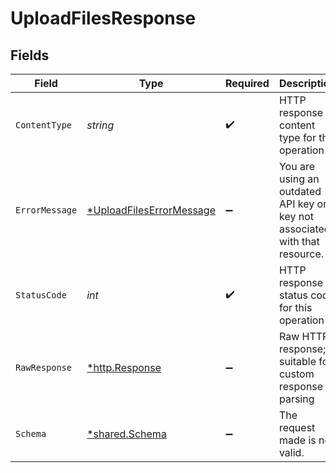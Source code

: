 # UploadFilesResponse


## Fields

| Field                                                                          | Type                                                                           | Required                                                                       | Description                                                                    |
| ------------------------------------------------------------------------------ | ------------------------------------------------------------------------------ | ------------------------------------------------------------------------------ | ------------------------------------------------------------------------------ |
| `ContentType`                                                                  | *string*                                                                       | :heavy_check_mark:                                                             | HTTP response content type for this operation                                  |
| `ErrorMessage`                                                                 | [*UploadFilesErrorMessage](../../models/operations/uploadfileserrormessage.md) | :heavy_minus_sign:                                                             | You are using an outdated API key or a key not associated with that resource.  |
| `StatusCode`                                                                   | *int*                                                                          | :heavy_check_mark:                                                             | HTTP response status code for this operation                                   |
| `RawResponse`                                                                  | [*http.Response](https://pkg.go.dev/net/http#Response)                         | :heavy_minus_sign:                                                             | Raw HTTP response; suitable for custom response parsing                        |
| `Schema`                                                                       | [*shared.Schema](../../models/shared/schema.md)                                | :heavy_minus_sign:                                                             | The request made is not valid.                                                 |